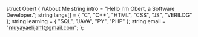 struct Obert
{ //About Me
  string intro = "Hello I'm Obert, a Software Developer.";
  string langs[] = { "C", "C++", "HTML", "CSS", "JS", "VERILOG" };
  string learning = { "SQL", "JAVA", "PY", "PHP" };
  string email = "muyayaelijah1@gmail.com";
};
<!---
OBERT-ELIJAH/OBERT-ELIJAH is a ✨ special ✨ repository because its `README.md` (this file) appears on your GitHub profile.
You can click the Preview link to take a look at your changes.
--->
